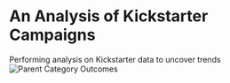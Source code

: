 # An Analysis of Kickstarter Campaigns
Performing analysis on Kickstarter data to uncover trends
![Parent Category Outcomes]([path](https://github.com/tommy-chin/kickstarter-analysis/blob/main/Parent%20Category%20Outcomes.png))

